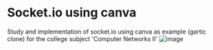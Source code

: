 # Socket.io using canva
Study and implementation of socket.io using canva as example (gartic clone) for the college subject 'Computer Networks II'
![image](https://user-images.githubusercontent.com/67394574/174450844-35675893-e338-4265-8544-73e27d2fad38.png)
